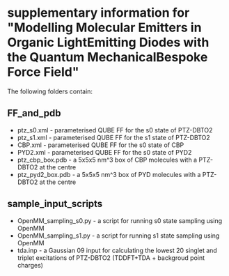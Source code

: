 # supplementary information for "Modelling Molecular Emitters in Organic LightEmitting Diodes with the Quantum MechanicalBespoke Force Field"

The following folders contain:

## FF_and_pdb
 * ptz_s0.xml - parameterised QUBE FF for the s0 state of PTZ-DBTO2
 * ptz_s1.xml - parameterised QUBE FF for the s1 state of PTZ-DBTO2
 * CBP.xml - parameterised QUBE FF for the s0 state of CBP
 * PYD2.xml - parameterised QUBE FF for the s0 state of PYD2
 * ptz_cbp_box.pdb - a 5x5x5 nm^3 box of CBP molecules with a PTZ-DBTO2 at the centre
 * ptz_pyd2_box.pdb - a 5x5x5 nm^3 box of PYD molecules with a PTZ-DBTO2 at the centre
 
## sample_input_scripts
 * OpenMM_sampling_s0.py - a script for running s0 state sampling using OpenMM
 * OpenMM_sampling_s1.py - a script for running s1 state sampling using OpenMM
 * tda.inp - a Gaussian 09 input for calculating the lowest 20 singlet and triplet excitations of PTZ-DBTO2 (TDDFT+TDA + backgroud point charges)


